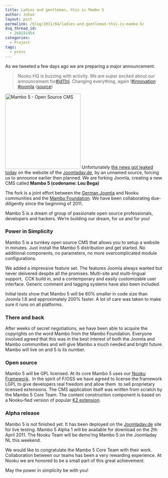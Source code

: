 ```yaml
---
title: Ladies and gentleman, this is Mambo 5
author: Johan
layout: post
permalink: /blog/2011/04/ladies-and-gentleman-this-is-mambo-5/
dsq_thread_id:
  - 268291454
categories:
  - Project
tags:
  - press
---
```

<div>
  <p>
    As we tweeted a few days ago we are preparing a major announcement.
  </p>
  
  <blockquote>
    <p>
      Nooku HQ is buzzing with activity. We are super excited about our announcement for<a href="http://twitter.com/#!/search?q=%23jd11nl">#jd11nl</a>. Changing everything, again !<a href="http://twitter.com/#!/search?q=%23innovation">#innovation</a> <a href="http://twitter.com/#!/search?q=%23joomla">#joomla</a> (<a href="http://twitter.com/#!/nooku/status/53169583430959104">source</a>)
    </p>
  </blockquote>
  
  <p>
    <a title="Mambo 5 - Open Source CMS by Nooku, on Flickr" href="http://www.flickr.com/photos/nooku/5578703307/"><img class="alignleft" src="http://farm6.static.flickr.com/5175/5578703307_931ca63415_m.jpg" alt="Mambo 5 - Open Source CMS" width="240" height="240" /></a> Unfortunately <a href="http://www.joomladay.de/home/item/warum-setzt-joomladay-auf-mambo-5.html">the news got leaked today</a> on the website of the <a href="http://www.joomladay.de">Joomladay.de</a>, by an unnamed source, forcing us to announce earlier then planned. We are forking Joomla, creating a new CMS called <strong>Mambo 5 (codename: Lou Bega)</strong>
  </p>
  
  <p>
    The fork is a joint effort between the <a href="http://joomla.de/">German Joomla</a> and Nooku communities and the <a href="http://mambo-foundation.org/">Mambo Foundation</a>. We have been collaborating due-diligently since the beginning of 2011.
  </p>
  
  <p>
    Mambo 5 is a dream of group of passionate open source professionals, developers and hackers. We&#8217;re building our dream, for us and for you!
  </p>
  
  <p>
    <!--more-->
  </p>
  
  <h3>
    Power in Simplicity
  </h3>
  
  <p>
    Mambo 5 is a turnkey open source CMS that allows you to setup a website in minutes. Just install the Mambo 5 distribution and get started. No additional components, no parameters, no more overcomplicated module configurations.
  </p>
  
  <p>
    We added a impressive feature set. The features Joomla always wanted but never delivered despite all the promises. Multi-site and multi-lingual support,  CCK build in, and a contemporary and easily customizable user interface. Generic comment and tagging systems have also been included.
  </p>
  
  <p>
    Initial tests show that Mambo 5 will be 60% smaller in code size than Joomla 1.6 and approximately 200% faster. A lot of care was taken to make sure it runs on all platforms.
  </p>
  
  <h3>
    There and back
  </h3>
  
  <p>
    After weeks of secret negotiations, we have been able to acquire the copyrights on the word Mambo from the Mambo Foundation. Everyone involved agreed that this was in the best interest of both the Joomla and Mambo communities and will give Mambo a much needed and bright future. Mambo will live on and 5 is its number.
  </p>
  
  <h3>
    Open source
  </h3>
  
  <p>
    Mambo 5 will be GPL licensed. At its core Mambo 5 uses our <a href="http://www.nooku.org/framework.html">Nooku Framework</a>.  In the spirit of F/OSS we have agreed to license the framework LGPL to give developers real freedom and allow them  to sell proprietary licensed extensions. The CMS application itself was written from scratch by the Mambo 5 Core Team. The content construction component is based on a Nooku-fied version of popular <a href="http://getk2.org/">K2 extension</a>.
  </p>
  
  <h3>
    Alpha release
  </h3>
  
  <p>
    Mambo 5 is not finished yet. It has been deployed on the <a href="http://www.joomladay.de">Joomladay.de</a> site for live testing. Mambo 5 Alpha 1 will be available for download on the 2th April 2011. The Nooku Team will be demo&#8217;ing Mambo 5 on the Joomladay NL this weekend.
  </p>
  
  <p>
    We would like to congratulate the Mambo 5 Core Team with their work. Collaboration between our teams has been a very rewarding experience. At Nooku we are honored to be a small part of this great achievement.
  </p>
  
  <p>
    May the power in simplicity be with you!
  </p>
</div>